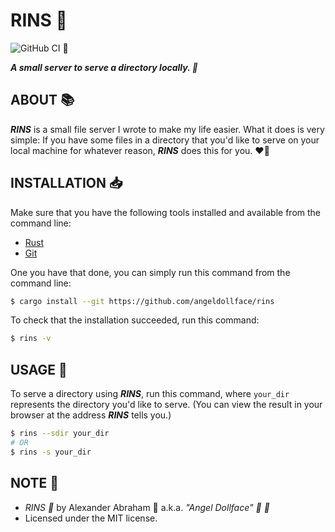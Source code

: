 # RINS :hamburger:

![GitHub CI](https://github.com/angeldollface/rins/actions/workflows/rust.yml/badge.svg) :hamburger:

***A small server to serve a directory locally. :hamburger:*** 

## ABOUT :books:

***RINS*** is a small file server I wrote to make my life easier. What it does is very simple: If you have some files in a directory that you'd like to serve on your local machine for whatever reason, ***RINS*** does this for you. :heart_on_fire:

## INSTALLATION :inbox_tray:

Make sure that you have the following tools installed and available from the command line:

- [Rust](https://www.rust-lang.org/tools/install)
- [Git](https://git-scm.com/downloads)

One you have that done, you can simply run this command from the command line:

```bash
$ cargo install --git https://github.com/angeldollface/rins
```

To check that the installation succeeded, run this command:

```bash
$ rins -v
```

## USAGE :hammer:

To serve a directory using ***RINS***, run this command, where `your_dir` represents the directory you'd like to serve. (You can view the result in your browser at the address ***RINS*** tells you.)

```bash
$ rins --sdir your_dir
# OR
$ rins -s your_dir
```

## NOTE :scroll:

- *RINS :hamburger:* by Alexander Abraham :black_heart: a.k.a. *"Angel Dollface" :dolls: :ribbon:*
- Licensed under the MIT license.

